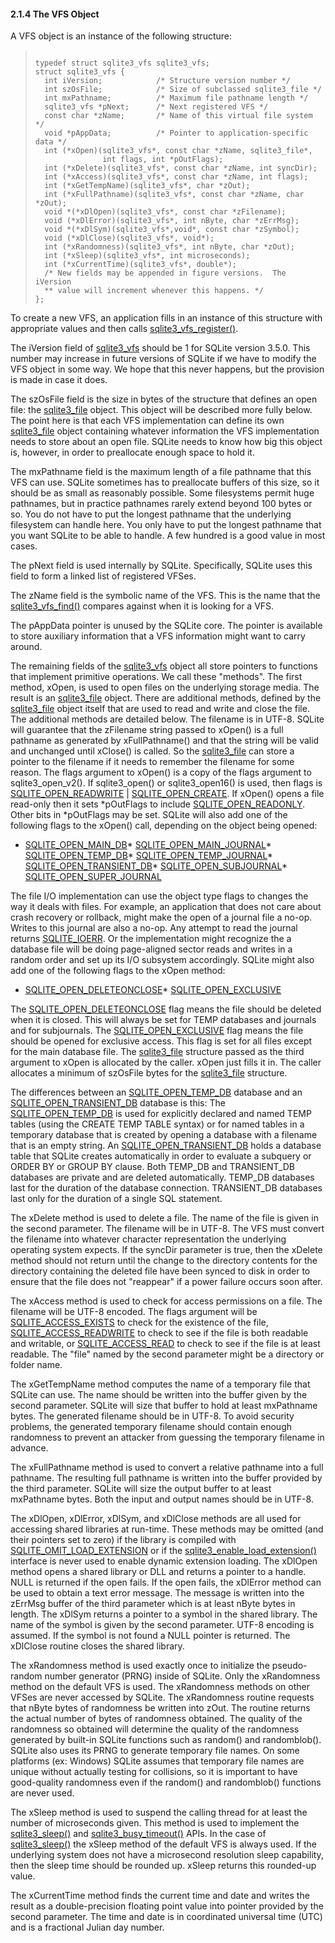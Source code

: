 #### 2\.1\.4 The VFS Object


 A VFS object is an instance of the following structure:




> ```
> 
> typedef struct sqlite3_vfs sqlite3_vfs;
> struct sqlite3_vfs {
>   int iVersion;            /* Structure version number */
>   int szOsFile;            /* Size of subclassed sqlite3_file */
>   int mxPathname;          /* Maximum file pathname length */
>   sqlite3_vfs *pNext;      /* Next registered VFS */
>   const char *zName;       /* Name of this virtual file system */
>   void *pAppData;          /* Pointer to application-specific data */
>   int (*xOpen)(sqlite3_vfs*, const char *zName, sqlite3_file*,
>                int flags, int *pOutFlags);
>   int (*xDelete)(sqlite3_vfs*, const char *zName, int syncDir);
>   int (*xAccess)(sqlite3_vfs*, const char *zName, int flags);
>   int (*xGetTempName)(sqlite3_vfs*, char *zOut);
>   int (*xFullPathname)(sqlite3_vfs*, const char *zName, char *zOut);
>   void *(*xDlOpen)(sqlite3_vfs*, const char *zFilename);
>   void (*xDlError)(sqlite3_vfs*, int nByte, char *zErrMsg);
>   void *(*xDlSym)(sqlite3_vfs*,void*, const char *zSymbol);
>   void (*xDlClose)(sqlite3_vfs*, void*);
>   int (*xRandomness)(sqlite3_vfs*, int nByte, char *zOut);
>   int (*xSleep)(sqlite3_vfs*, int microseconds);
>   int (*xCurrentTime)(sqlite3_vfs*, double*);
>   /* New fields may be appended in figure versions.  The iVersion
>   ** value will increment whenever this happens. */
> };
> 
> ```


 To create a new VFS, an application fills in an instance of this
 structure with appropriate values and then calls [sqlite3\_vfs\_register()](c3ref/vfs_find.html).




 The iVersion field of [sqlite3\_vfs](c3ref/vfs.html) should be 1 for SQLite version 3\.5\.0\.
 This number may increase in future versions of SQLite if we have to
 modify the VFS object in some way. We hope that this never happens,
 but the provision is made in case it does.




 The szOsFile field is the size in bytes of the structure that defines
 an open file: the [sqlite3\_file](c3ref/file.html) object. This object will be described
 more fully below. The point here is that each VFS implementation can
 define its own [sqlite3\_file](c3ref/file.html) object containing whatever information
 the VFS implementation needs to store about an open file. SQLite needs
 to know how big this object is, however, in order to preallocate enough
 space to hold it.




 The mxPathname field is the maximum length of a file pathname that
 this VFS can use. SQLite sometimes has to preallocate buffers of
 this size, so it should be as small as reasonably possible. Some
 filesystems permit huge pathnames, but in practice pathnames rarely
 extend beyond 100 bytes or so. You do not have to put the longest
 pathname that the underlying filesystem can handle here. You only
 have to put the longest pathname that you want SQLite to be able to
 handle. A few hundred is a good value in most cases.




 The pNext field is used internally by SQLite. Specifically, SQLite
 uses this field to form a linked list of registered VFSes.




 The zName field is the symbolic name of the VFS. This is the name 
 that the [sqlite3\_vfs\_find()](c3ref/vfs_find.html) compares against when it is looking for
 a VFS.




 The pAppData pointer is unused by the SQLite core. The pointer is
 available to store auxiliary information that a VFS information might
 want to carry around.




 The remaining fields of the [sqlite3\_vfs](c3ref/vfs.html) object all store pointers
 to functions that implement primitive operations. We call these
 "methods". The first method, xOpen, is used to open files on
 the underlying storage media. The result is an [sqlite3\_file](c3ref/file.html)
 object. There are additional methods, defined by the [sqlite3\_file](c3ref/file.html)
 object itself that are used to read and write and close the file.
 The additional methods are detailed below. The filename is in UTF\-8\.
 SQLite will guarantee that the zFilename string passed to
 xOpen() is a full pathname as generated by xFullPathname() and
 that the string will be valid and unchanged until xClose() is
 called. So the [sqlite3\_file](c3ref/file.html) can store a pointer to the
 filename if it needs to remember the filename for some reason.
 The flags argument to xOpen() is a copy of the flags argument
 to sqlite3\_open\_v2(). If sqlite3\_open() or sqlite3\_open16()
 is used, then flags is [SQLITE\_OPEN\_READWRITE](c3ref/c_open_autoproxy.html) \| [SQLITE\_OPEN\_CREATE](c3ref/c_open_autoproxy.html).
 If xOpen() opens a file read\-only then it sets \*pOutFlags to
 include [SQLITE\_OPEN\_READONLY](c3ref/c_open_autoproxy.html). Other bits in \*pOutFlags may be
 set.
 SQLite will also add one of the following flags to the xOpen()
 call, depending on the object being opened:
 * [SQLITE\_OPEN\_MAIN\_DB](c3ref/c_open_autoproxy.html)* [SQLITE\_OPEN\_MAIN\_JOURNAL](c3ref/c_open_autoproxy.html)* [SQLITE\_OPEN\_TEMP\_DB](c3ref/c_open_autoproxy.html)* [SQLITE\_OPEN\_TEMP\_JOURNAL](c3ref/c_open_autoproxy.html)* [SQLITE\_OPEN\_TRANSIENT\_DB](c3ref/c_open_autoproxy.html)* [SQLITE\_OPEN\_SUBJOURNAL](c3ref/c_open_autoproxy.html)* [SQLITE\_OPEN\_SUPER\_JOURNAL](c3ref/c_open_autoproxy.html)


 The file I/O implementation can use the object type flags to
 changes the way it deals with files. For example, an application
 that does not care about crash recovery or rollback, might make
 the open of a journal file a no\-op. Writes to this journal are
 also a no\-op. Any attempt to read the journal returns [SQLITE\_IOERR](rescode.html#ioerr).
 Or the implementation might recognize the a database file will
 be doing page\-aligned sector reads and writes in a random order
 and set up its I/O subsystem accordingly.
 SQLite might also add one of the following flags to the xOpen
 method:
 * [SQLITE\_OPEN\_DELETEONCLOSE](c3ref/c_open_autoproxy.html)* [SQLITE\_OPEN\_EXCLUSIVE](c3ref/c_open_autoproxy.html)


 The [SQLITE\_OPEN\_DELETEONCLOSE](c3ref/c_open_autoproxy.html) flag means the file should be
 deleted when it is closed. This will always be set for TEMP 
 databases and journals and for subjournals. The 
 [SQLITE\_OPEN\_EXCLUSIVE](c3ref/c_open_autoproxy.html) flag means the file should be opened
 for exclusive access. This flag is set for all files except
 for the main database file.
 The [sqlite3\_file](c3ref/file.html) structure passed as the third argument to
 xOpen is allocated by the caller. xOpen just fills it in. The
 caller allocates a minimum of szOsFile bytes for the [sqlite3\_file](c3ref/file.html)
 structure.




 The differences between an [SQLITE\_OPEN\_TEMP\_DB](c3ref/c_open_autoproxy.html) database and an
 [SQLITE\_OPEN\_TRANSIENT\_DB](c3ref/c_open_autoproxy.html) database is this: The [SQLITE\_OPEN\_TEMP\_DB](c3ref/c_open_autoproxy.html)
 is used for explicitly declared and named TEMP tables (using the
 CREATE TEMP TABLE syntax) or for named tables in a temporary database
 that is created by opening a database with a filename that is an empty
 string. An [SQLITE\_OPEN\_TRANSIENT\_DB](c3ref/c_open_autoproxy.html) holds a database table that
 SQLite creates automatically in order to evaluate a subquery or
 ORDER BY or GROUP BY clause. Both TEMP\_DB and TRANSIENT\_DB databases
 are private and are deleted automatically. TEMP\_DB databases last
 for the duration of the database connection. TRANSIENT\_DB databases
 last only for the duration of a single SQL statement.




 The xDelete method is used to delete a file. The name of the file is
 given in the second parameter. The filename will be in UTF\-8\.
 The VFS must convert the filename into whatever character representation
 the underlying operating system expects. If the syncDir parameter is
 true, then the xDelete method should not return until the change
 to the directory contents for the directory containing the
 deleted file have been synced to disk in order to ensure that the
 file does not "reappear" if a power failure occurs soon after.




 The xAccess method is used to check for access permissions on a file.
 The filename will be UTF\-8 encoded. The flags argument will be
 [SQLITE\_ACCESS\_EXISTS](c3ref/c_access_exists.html) to check for the existence of the file,
 [SQLITE\_ACCESS\_READWRITE](c3ref/c_access_exists.html) to check to see if the file is both readable
 and writable, or [SQLITE\_ACCESS\_READ](c3ref/c_access_exists.html) to check to see if the file is
 at least readable. The "file" named by the second parameter might
 be a directory or folder name.




 The xGetTempName method computes the name of a temporary file that
 SQLite can use. The name should be written into the buffer given
 by the second parameter. SQLite will size that buffer to hold
 at least mxPathname bytes. The generated filename should be in UTF\-8\.
 To avoid security problems, the generated temporary filename should
 contain enough randomness to prevent an attacker from guessing the
 temporary filename in advance.




 The xFullPathname method is used to convert a relative pathname
 into a full pathname. The resulting full pathname is written into
 the buffer provided by the third parameter. SQLite will size the
 output buffer to at least mxPathname bytes. Both the input and
 output names should be in UTF\-8\.




 The xDlOpen, xDlError, xDlSym, and xDlClose methods are all used for
 accessing shared libraries at run\-time. These methods may be omitted
 (and their pointers set to zero) if the library is compiled with
 [SQLITE\_OMIT\_LOAD\_EXTENSION](compile.html#omit_load_extension) or if the [sqlite3\_enable\_load\_extension()](c3ref/enable_load_extension.html)
 interface is never used to enable dynamic extension loading. The
 xDlOpen method opens a shared library or DLL and returns a pointer to
 a handle. NULL is returned if the open fails. If the open fails,
 the xDlError method can be used to obtain a text error message.
 The message is written into the zErrMsg buffer of the third parameter
 which is at least nByte bytes in length. The xDlSym returns a pointer
 to a symbol in the shared library. The name of the symbol is given
 by the second parameter. UTF\-8 encoding is assumed. If the symbol
 is not found a NULL pointer is returned. The xDlClose routine closes
 the shared library.




 The xRandomness method is used exactly once to initialize the 
 pseudo\-random number generator (PRNG) inside of SQLite. Only
 the xRandomness method on the default VFS is used. The xRandomness
 methods on other VFSes are never accessed by SQLite.
 The xRandomness routine requests that nByte bytes of randomness
 be written into zOut. The routine returns the actual number of
 bytes of randomness obtained. The quality of the randomness so obtained
 will determine the quality of the randomness generated by built\-in 
 SQLite functions such as random() and randomblob(). SQLite also
 uses its PRNG to generate temporary file names. On some platforms
 (ex: Windows) SQLite assumes that temporary file names are unique
 without actually testing for collisions, so it is important to have
 good\-quality randomness even if the random() and randomblob() 
 functions are never used.




 The xSleep method is used to suspend the calling thread for at
 least the number of microseconds given. This method is used to
 implement the [sqlite3\_sleep()](c3ref/sleep.html) and [sqlite3\_busy\_timeout()](c3ref/busy_timeout.html) APIs.
 In the case of [sqlite3\_sleep()](c3ref/sleep.html) the xSleep method of the default
 VFS is always used. If the underlying system does not have a
 microsecond resolution sleep capability, then the sleep time should
 be rounded up. xSleep returns this rounded\-up value.




 The xCurrentTime method finds the current time and date and writes
 the result as a double\-precision floating point value into pointer
 provided by the second parameter. The time and date is in
 coordinated universal time (UTC) and is a fractional Julian day number.



